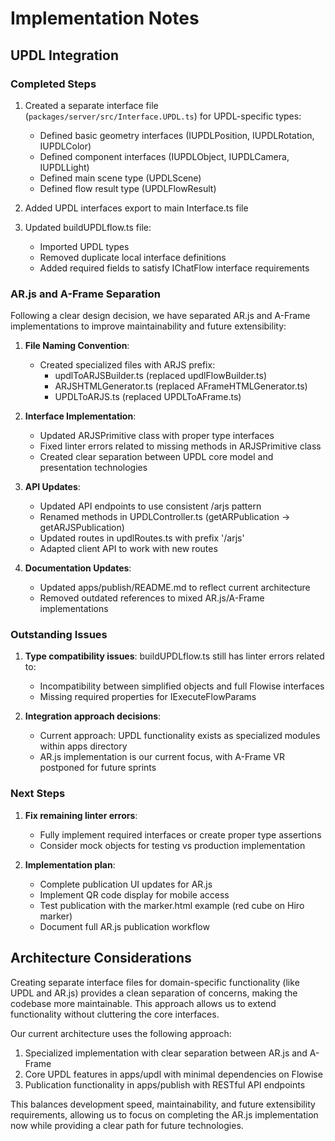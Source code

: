 # Implementation Notes

## UPDL Integration

### Completed Steps

1. Created a separate interface file (`packages/server/src/Interface.UPDL.ts`) for UPDL-specific types:

    - Defined basic geometry interfaces (IUPDLPosition, IUPDLRotation, IUPDLColor)
    - Defined component interfaces (IUPDLObject, IUPDLCamera, IUPDLLight)
    - Defined main scene type (UPDLScene)
    - Defined flow result type (UPDLFlowResult)

2. Added UPDL interfaces export to main Interface.ts file

3. Updated buildUPDLflow.ts file:
    - Imported UPDL types
    - Removed duplicate local interface definitions
    - Added required fields to satisfy IChatFlow interface requirements

### AR.js and A-Frame Separation

Following a clear design decision, we have separated AR.js and A-Frame implementations to improve maintainability and future extensibility:

1. **File Naming Convention**:

    - Created specialized files with ARJS prefix:
        - updlToARJSBuilder.ts (replaced updlFlowBuilder.ts)
        - ARJSHTMLGenerator.ts (replaced AFrameHTMLGenerator.ts)
        - UPDLToARJS.ts (replaced UPDLToAFrame.ts)

2. **Interface Implementation**:

    - Updated ARJSPrimitive class with proper type interfaces
    - Fixed linter errors related to missing methods in ARJSPrimitive class
    - Created clear separation between UPDL core model and presentation technologies

3. **API Updates**:

    - Updated API endpoints to use consistent /arjs pattern
    - Renamed methods in UPDLController.ts (getARPublication → getARJSPublication)
    - Updated routes in updlRoutes.ts with prefix '/arjs'
    - Adapted client API to work with new routes

4. **Documentation Updates**:
    - Updated apps/publish/README.md to reflect current architecture
    - Removed outdated references to mixed AR.js/A-Frame implementations

### Outstanding Issues

1. **Type compatibility issues**: buildUPDLflow.ts still has linter errors related to:

    - Incompatibility between simplified objects and full Flowise interfaces
    - Missing required properties for IExecuteFlowParams

2. **Integration approach decisions**:
    - Current approach: UPDL functionality exists as specialized modules within apps directory
    - AR.js implementation is our current focus, with A-Frame VR postponed for future sprints

### Next Steps

1. **Fix remaining linter errors**:

    - Fully implement required interfaces or create proper type assertions
    - Consider mock objects for testing vs production implementation

2. **Implementation plan**:
    - Complete publication UI updates for AR.js
    - Implement QR code display for mobile access
    - Test publication with the marker.html example (red cube on Hiro marker)
    - Document full AR.js publication workflow

## Architecture Considerations

Creating separate interface files for domain-specific functionality (like UPDL and AR.js) provides a clean separation of concerns, making the codebase more maintainable. This approach allows us to extend functionality without cluttering the core interfaces.

Our current architecture uses the following approach:

1. Specialized implementation with clear separation between AR.js and A-Frame
2. Core UPDL features in apps/updl with minimal dependencies on Flowise
3. Publication functionality in apps/publish with RESTful API endpoints

This balances development speed, maintainability, and future extensibility requirements, allowing us to focus on completing the AR.js implementation now while providing a clear path for future technologies.
